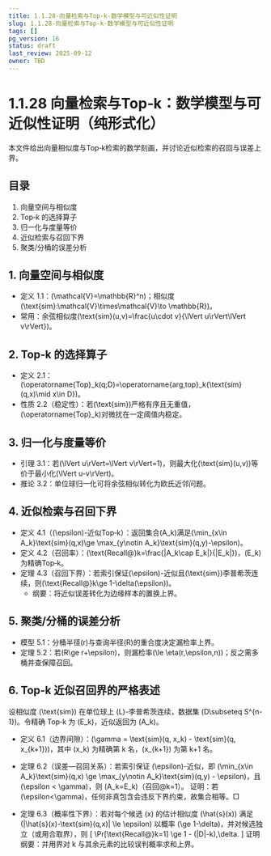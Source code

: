 ```yaml
---
title: 1.1.28-向量检索与Top-k-数学模型与可近似性证明
slug: 1.1.28-向量检索与Top-k-数学模型与可近似性证明
tags: []
pg_version: 16
status: draft
last_review: 2025-09-12
owner: TBD
---
```


# 1.1.28 向量检索与Top‑k：数学模型与可近似性证明（纯形式化）

本文件给出向量相似度与Top‑k检索的数学刻画，并讨论近似检索的召回与误差上界。

## 目录

1. 向量空间与相似度
2. Top‑k 的选择算子
3. 归一化与度量等价
4. 近似检索与召回下界
5. 聚类/分桶的误差分析

## 1. 向量空间与相似度

- 定义 1.1：\(\mathcal{V}=\mathbb{R}^n\)；相似度\(\text{sim}:\mathcal{V}\times\mathcal{V}\to \mathbb{R}\)。
- 常用：余弦相似度\(\text{sim}(u,v)=\frac{u\cdot v}{\lVert u\rVert\lVert v\rVert}\)。

## 2. Top‑k 的选择算子

- 定义 2.1：\(\operatorname{Top}_k(q;D)=\operatorname{arg\,top}_k\{\text{sim}(q,x)\mid x\in D\}\)。
- 性质 2.2（稳定性）：若\(\text{sim}\)严格有序且无重值，\(\operatorname{Top}_k\)对微扰在一定阈值内稳定。

## 3. 归一化与度量等价

- 引理 3.1：若\(\lVert u\rVert=\lVert v\rVert=1\)，则最大化\(\text{sim}(u,v)\)等价于最小化\(\lVert u-v\rVert\)。
- 推论 3.2：单位球归一化可将余弦相似转化为欧氏近邻问题。

## 4. 近似检索与召回下界

- 定义 4.1（\(\epsilon\)-近似Top‑k）：返回集合\(A_k\)满足\(\min_{x\in A_k}\text{sim}(q,x)\ge \max_{y\notin A_k}\text{sim}(q,y)-\epsilon\)。
- 定义 4.2（召回率）：\(\text{Recall@}k=\frac{|A_k\cap E_k|}{|E_k|}\)，\(E_k\)为精确Top‑k。
- 定理 4.3（召回下界）：若索引保证\(\epsilon\)-近似且\(\text{sim}\)李普希茨连续，则\(\text{Recall@}k\ge 1-\delta(\epsilon)\)。
  - 纲要：将近似误差转化为边缘样本的置换上界。

## 5. 聚类/分桶的误差分析

- 模型 5.1：分桶半径\(r\)与查询半径\(R\)的重合度决定漏检率上界。
- 定理 5.2：若\(R\ge r+\epsilon\)，则漏检率\(\le \eta(r,\epsilon,n)\)；反之需多桶并查保障召回。

## 6. Top‑k 近似召回界的严格表述

设相似度 \(\text{sim}\) 在单位球上 \(L\)-李普希茨连续，数据集 \(D\subseteq S^{n-1}\)。令精确 Top‑k 为 \(E_k\)，近似返回为 \(A_k\)。

- 定义 6.1（边界间隙）：\(\gamma = \text{sim}(q, x_k) - \text{sim}(q, x_{k+1})\)，其中 \(x_k\) 为精确第 k 名，\(x_{k+1}\) 为第 k+1 名。
- 定理 6.2（误差—召回关系）：若索引保证 \(\epsilon\)-近似，即 \(\min_{x\in A_k}\text{sim}(q,x) \ge \max_{y\notin A_k}\text{sim}(q,y) - \epsilon\)，且 \(\epsilon < \gamma\)，则 \(A_k=E_k\)（召回@k=1）。
  证明：若 \(\epsilon<\gamma\)，任何非真包含会违反下界约束，故集合相等。□

- 定理 6.3（概率性下界）：若对每个候选 \(x\) 的估计相似度 \(\hat{s}(x)\) 满足 \(|\hat{s}(x)-\text{sim}(q,x)| \le \epsilon\) 以概率 \(\ge 1-\delta\)，并对候选独立（或用合取界），则
\[ \Pr[\text{Recall@}k=1] \ge 1 - (|D|-k)\,\delta. \]
  证明纲要：并用界对 k 与其余元素的比较误判概率求和上界。
